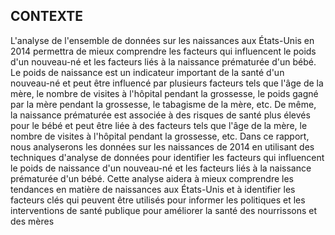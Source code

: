 ## CONTEXTE

L'analyse de l'ensemble de données sur les naissances aux États-Unis en 2014 permettra de mieux comprendre les facteurs qui influencent le poids d'un nouveau-né et les facteurs liés à la naissance prématurée d'un bébé. Le poids de naissance est un indicateur important de la santé d'un nouveau-né et peut être influencé par plusieurs facteurs tels que l'âge de la mère, le nombre de visites à l'hôpital pendant la grossesse, le poids gagné par la mère pendant la grossesse, le tabagisme de la mère, etc. De même, la naissance prématurée est associée à des risques de santé plus élevés pour le bébé et peut être liée à des facteurs tels que l'âge de la mère, le nombre de visites à l'hôpital pendant la grossesse, etc.
Dans ce rapport, nous analyserons les données sur les naissances de 2014 en utilisant des techniques d'analyse de données pour identifier les facteurs qui influencent le poids de naissance d'un nouveau-né et les facteurs liés à la naissance prématurée d'un bébé. Cette analyse aidera à mieux comprendre les tendances en matière de naissances aux États-Unis et à identifier les facteurs clés qui peuvent être utilisés pour informer les politiques et les interventions de santé publique pour améliorer la santé des nourrissons et des mères
